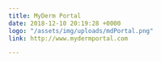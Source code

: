 ```yaml
---
title: MyDerm Portal
date: 2018-12-10 20:19:28 +0000
logo: "/assets/img/uploads/mdPortal.png"
link: http://www.mydermportal.com

---
```

